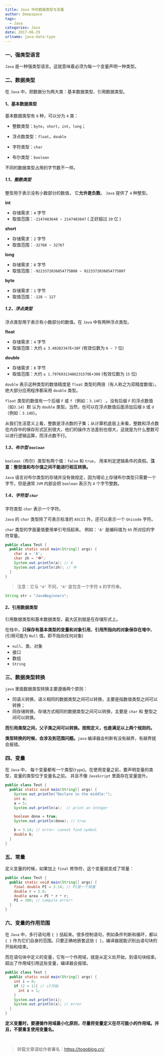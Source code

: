 ```yaml
---
title: Java 中的数据类型与变量
author: Deepspace
tags:
  - Java
categories: Java
date: 2017-06-29
urlname: java-data-type
---
```


<!-- ## Java 中的数据类型与变量 -->

### 一、强类型语言

`Java` 是一种强类型语言。这就意味着必须为每一个变量声明一种类型。



### 二、数据类型

在 `Java` 中，把数据分为两大类：基本数据类型、引用数据类型。

#### 1、基本数据类型

基本数据类型有 `8` 种，可以分为 `4` 类：

- 整数类型：`byte`，`short`，`int`，`long`；

- 浮点数类型：`float`，`double`

- 字符类型：`char`

- 布尔类型：`boolean`

不同的数据类型占用的字节数不一样。
<!-- more -->

##### 1.1、整数类型

整型用于表示没有小数部分的数值， 它**允许是负数**。 `Java` 提供了 `4` 种整型。

**int**

- 存储需求：`4` 字节
- 取值范围：`-2147483648 ~ 2147483647` ( 正好超过 `20` 亿 )

**short**

- 存储需求：`2` 字节
- 取值范围：`-32768 ~ 32767`

**long**

- 存储需求：`8` 字节
- 取值范围：`-9223372036854775B08 ~ 9223372036854775807`

**byte**

- 存储需求：`1` 字节
- 取值范围：`-128 ~ 127`



##### 1.2、浮点类型

浮点类型用于表示有小数部分的数值。在 `Java` 中有两种浮点类型。

**float**

- 存储需求：`4` 字节
- 取值范围：大约 `± 3.40282347E+38F` (有效位数为 `6 ~ 7` 位)

**double**

- 存储需求：`8` 字节
- 取值范围：大约 `± 1.79769313486231570E+308` (有效位数为 `15` 位)

`double` 表示这种类型的数值精度是 `float` 类型的两倍（有人称之为双精度数值）。 绝大部分应用程序都采用 `double` 类型。 

`float` 类型的数值有一个后缀 `F` 或 `f`（例如：`3.14F`） 。没有后缀 `F` 的浮点数值（如`3.14`）默 认为 `double` 类型。当然，也可以在浮点数值后面添加后缀 `D` 或 `d` （例如：`3.14D`）。

从我们生活意义上看，整数是浮点数的子集；从计算机底层上来看，整数和浮点数在内存中的保存形式区别很大，他们的操作方法差别也很大，这就是为什么整数可以进行逻辑运算，而浮点数不行。



##### 1.3、布尔型 `boolean`

`boolean`（布尔）类型有两个值：`false` 和 `true`， 用来判定逻辑条件的真假。**注意：整型值和布尔值之间不能进行相互转换。** 

`Java` 语言对布尔类型的存储并没有做规定，因为理论上存储布尔类型只需要一个字节，但是通常 `JVM` 内部会把 `boolean` 表示为 `4` 个字节整数。



##### 1.4、字符型 `char`

字符类型 `char` 表示一个字符。

`Java` 的 `char` 类型除了可表示标准的 `ASCII` 外，还可以表示一个 `Unicode` 字符。

`char` 类型的字面量值要用单引号括起来。 例如：`'A'` 是编码值为 `65` 所对应的字符常量。

```java
public class Test {
  public static void main(String[] args) {
    char a = 'A';
    char zh = '中';
    System.out.println(a); // A
    System.out.println(zh); // 中
  }
}
```

> 注意：它与 `"A"` 不同，`"A"` 是包含一个字符 `A` 的字符串。

```java
String str = "JavaBeginners";
```



#### 2、引用数据类型

引用数据类型和基本数据类型，最大区别就是在存储形式上。

在栈中，**只保存有基本类型的变量和对象引用**。**引用所指向的对象保存在堆中**。(引用可能为 `Null` 值，即不指向任何对象)

- `null`、类、对象
- 接口
- 数组
- `String`



### 三、数据类型转换

`java` 里面数据类型转换主要遵循两个原则：

- 同语义转换，语义相同的数据类型之间可以转换，主要是指数值类型之间可以转换；
- 同存储转换，存储方式相同的数据类型之间可以转换，主要是 `char` 和 整型之间可以转换。

**而引用类型之间，父子类之间可以转换。按照定义，也是满足以上两个规则的。**

**类型转换的时候，会涉及到范围问题。**`java` 编译器会判断有没有越界，有越界就会报错。



### 四、变量

在 `Java` 中， 每个变量都有一个类型(`type`)。在使用变量之前，要声明变量的类型，变量的类型位于变量名之前。 并且不像 `JavaScript` 里面存在变量提升。

```java
public class Test {
  public static void main(String[] args) {
    System.out.println("Declare in the middle:");
    int a;
    a = 5;
    System.out.println(a);  // print an integer

    boolean done = true;
    System.out.println(done); // true

    b = 3.14; // error: cannot find symbol
    double b;
  }
}
```



### 五、常量

定义变量的时候，如果加上 `final` 修饰符，这个变量就变成了常量：

```java
public class Test {
  public static void main(String[] args) {
    final double PI = 3.14; // PI是一个常量
    double r = 5.0;
    double area = PI * r * r;
    PI = 300; // compile error!
  }
}
```



### 六、变量的作用范围

在 `Java` 中，多行语句用 `{ }` 括起来。很多控制语句，例如条件判断和循环，都以 `{ }` 作为它们自身的范围。只要正确地嵌套这些 `{ }`，编译器就能识别出语句块的开始和结束。

而在语句块中定义的变量，它有一个作用域，就是从定义处开始，到语句块结束。超出了作用域引用这些变量，编译器会报错。

```java
public class Test {
  public static void main(String[] args) {
    int i = 0;
    if (2 > 1){ // if开始
      int x = 1;
    }
    System.out.println(i);
    System.out.println(x); // error
  }
}
```

**定义变量时，要遵循作用域最小化原则，尽量将变量定义在尽可能小的作用域。并且，不要重复使用变量名。**


<br>

> 转载文章请给作者署名：https://togoblog.cn/